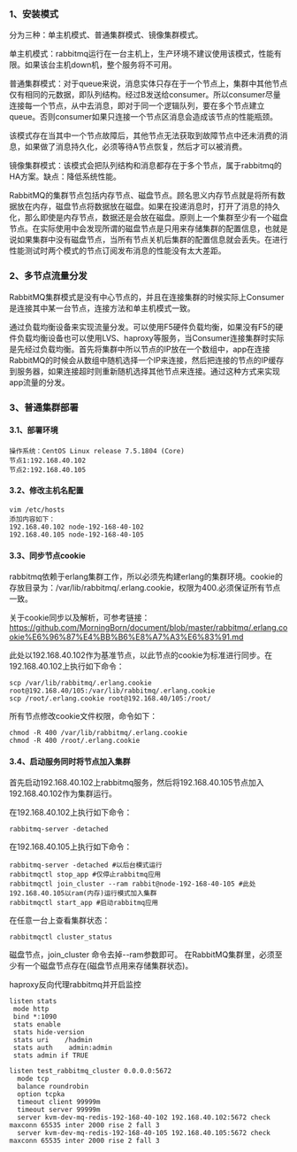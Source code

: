 ### 1、安装模式
  分为三种：单主机模式、普通集群模式、镜像集群模式。
  
  单主机模式：rabbitmq运行在一台主机上，生产环境不建议使用该模式，性能有限。如果该台主机down机，整个服务将不可用。
  
  普通集群模式：对于queue来说，消息实体只存在于一个节点上，集群中其他节点仅有相同的元数据，即队列结构。经过B发送给consumer。所以consumer尽量连接每一个节点，从中去消息，即对于同一个逻辑队列，要在多个节点建立queue。否则consumer如果只连接一个节点区消息会造成该节点的性能瓶颈。
  
  该模式存在当其中一个节点故障后，其他节点无法获取到故障节点中还未消费的消息，如果做了消息持久化，必须等待A节点恢复，然后才可以被消费。
  
  镜像集群模式：该模式会把队列结构和消息都存在于多个节点，属于rabbitmq的HA方案。缺点：降低系统性能。
  
  RabbitMQ的集群节点包括内存节点、磁盘节点。顾名思义内存节点就是将所有数据放在内存，磁盘节点将数据放在磁盘。如果在投递消息时，打开了消息的持久化，那么即使是内存节点，数据还是会放在磁盘。原则上一个集群至少有一个磁盘节点。在实际使用中会发现所谓的磁盘节点是只用来存储集群的配置信息，也就是说如果集群中没有磁盘节点，当所有节点关机后集群的配置信息就会丢失。在进行性能测试时两个模式的节点订阅发布消息的性能没有太大差距。

### 2、多节点流量分发
  RabbitMQ集群模式是没有中心节点的，并且在连接集群的时候实际上Consumer是连接其中某一台节点，连接方法和单主机模式一致。
 
  通过负载均衡设备来实现流量分发。可以使用F5硬件负载均衡，如果没有F5的硬件负载均衡设备也可以使用LVS、haproxy等服务，当Consumer连接集群时实际是先经过负载均衡。首先将集群中所以节点的IP放在一个数组中，app在连接RabbitMQ的时候会从数组中随机选择一个IP来连接，然后把连接的节点的IP缓存到服务器，如果连接超时则重新随机选择其他节点来连接。通过这种方式来实现app流量的分发。
 
### 3、普通集群部署
#### 3.1、部署环境
```
操作系统：CentOS Linux release 7.5.1804 (Core)
节点1:192.168.40.102
节点2:192.168.40.105
```
#### 3.2、修改主机名配置
```
vim /etc/hosts
添加内容如下：
192.168.40.102 node-192-168-40-102
192.168.40.105 node-192-168-40-105
```
#### 3.3、同步节点cookie
  rabbitmq依赖于erlang集群工作，所以必须先构建erlang的集群环境。cookie的存放目录为：/var/lib/rabbitmq/.erlang.cookie，权限为400.必须保证所有节点一致。
  
  关于cookie同步以及解析，可参考链接：https://github.com/MorningBorn/document/blob/master/rabbitmq/.erlang.cookie%E6%96%87%E4%BB%B6%E8%A7%A3%E6%83%91.md
  
  此处以192.168.40.102作为基准节点，以此节点的cookie为标准进行同步。在192.168.40.102上执行如下命令：
  ```
  scp /var/lib/rabbitmq/.erlang.cookie root@192.168.40/105:/var/lib/rabbitmq/.erlang.cookie 
  scp /root/.erlang.cookie root@192.168.40/105:/root/ 
  ```
  
  所有节点修改cookie文件权限，命令如下：
  ```
  chmod -R 400 /var/lib/rabbitmq/.erlang.cookie
  chmod -R 400 /root/.erlang.cookie
  ```
#### 3.4、启动服务同时将节点加入集群
  首先启动192.168.40.102上rabbitmq服务，然后将192.168.40.105节点加入192.168.40.102作为集群运行。
  
  在192.168.40.102上执行如下命令：
  ```
  rabbitmq-server -detached
  ```
  
  在192.168.40.105上执行如下命令：
  ```
  rabbitmq-server -detached #以后台模式运行
  rabbitmqctl stop_app #仅停止rabbitmq应用
  rabbitmqctl join_cluster --ram rabbit@node-192-168-40-105 #此处192.168.40.105以ram(内存)运行模式加入集群
  rabbitmqctl start_app #启动rabbitmq应用
  ```
  
  在任意一台上查看集群状态：
  ```
  rabbitmqctl cluster_status
  ```
  
  磁盘节点，join_cluster 命令去掉--ram参数即可。 在RabbitMQ集群里，必须至少有一个磁盘节点存在(磁盘节点用来存储集群状态)。
  
  
  
  
haproxy反向代理rabbitmq并开启监控
  ```
  listen stats
   mode http
   bind *:1090
   stats enable
   stats hide-version
   stats uri    /hadmin
   stats auth    admin:admin
   stats admin if TRUE

  listen test_rabbitmq_cluster 0.0.0.0:5672
    mode tcp
    balance roundrobin
    option tcpka
    timeout client 99999m
    timeout server 99999m
    server kvm-dev-mq-redis-192-168-40-102 192.168.40.102:5672 check maxconn 65535 inter 2000 rise 2 fall 3
    server kvm-dev-mq-redis-192-168-40-105 192.168.40.105:5672 check maxconn 65535 inter 2000 rise 2 fall 3
  ```
  
